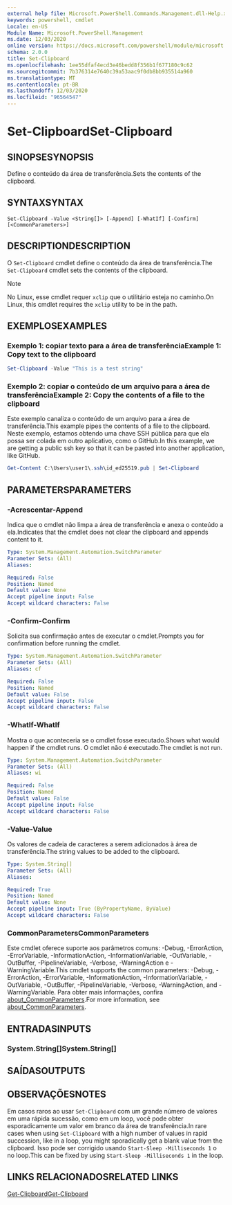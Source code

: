 ```yaml
---
external help file: Microsoft.PowerShell.Commands.Management.dll-Help.xml
keywords: powershell, cmdlet
Locale: en-US
Module Name: Microsoft.PowerShell.Management
ms.date: 12/03/2020
online version: https://docs.microsoft.com/powershell/module/microsoft.powershell.management/set-clipboard?view=powershell-7.1&WT.mc_id=ps-gethelp
schema: 2.0.0
title: Set-Clipboard
ms.openlocfilehash: 1ee55dfaf4ecd3e46bedd8f356b1f677180c9c62
ms.sourcegitcommit: 7b376314e7640c39a53aac9f0db8bb935514a960
ms.translationtype: MT
ms.contentlocale: pt-BR
ms.lasthandoff: 12/03/2020
ms.locfileid: "96564547"
---
```

# <span data-ttu-id="b92c4-103">Set-Clipboard</span><span class="sxs-lookup"><span data-stu-id="b92c4-103">Set-Clipboard</span></span>

## <span data-ttu-id="b92c4-104">SINOPSE</span><span class="sxs-lookup"><span data-stu-id="b92c4-104">SYNOPSIS</span></span>
<span data-ttu-id="b92c4-105">Define o conteúdo da área de transferência.</span><span class="sxs-lookup"><span data-stu-id="b92c4-105">Sets the contents of the clipboard.</span></span>

## <span data-ttu-id="b92c4-106">SYNTAX</span><span class="sxs-lookup"><span data-stu-id="b92c4-106">SYNTAX</span></span>

```
Set-Clipboard -Value <String[]> [-Append] [-WhatIf] [-Confirm] [<CommonParameters>]
```

## <span data-ttu-id="b92c4-107">DESCRIPTION</span><span class="sxs-lookup"><span data-stu-id="b92c4-107">DESCRIPTION</span></span>

<span data-ttu-id="b92c4-108">O `Set-Clipboard` cmdlet define o conteúdo da área de transferência.</span><span class="sxs-lookup"><span data-stu-id="b92c4-108">The `Set-Clipboard` cmdlet sets the contents of the clipboard.</span></span>

> [!NOTE]
> <span data-ttu-id="b92c4-109">No Linux, esse cmdlet requer `xclip` que o utilitário esteja no caminho.</span><span class="sxs-lookup"><span data-stu-id="b92c4-109">On Linux, this cmdlet requires the `xclip` utility to be in the path.</span></span>

## <span data-ttu-id="b92c4-110">EXEMPLOS</span><span class="sxs-lookup"><span data-stu-id="b92c4-110">EXAMPLES</span></span>

### <span data-ttu-id="b92c4-111">Exemplo 1: copiar texto para a área de transferência</span><span class="sxs-lookup"><span data-stu-id="b92c4-111">Example 1: Copy text to the clipboard</span></span>

```powershell
Set-Clipboard -Value "This is a test string"
```

### <span data-ttu-id="b92c4-112">Exemplo 2: copiar o conteúdo de um arquivo para a área de transferência</span><span class="sxs-lookup"><span data-stu-id="b92c4-112">Example 2: Copy the contents of a file to the clipboard</span></span>

<span data-ttu-id="b92c4-113">Este exemplo canaliza o conteúdo de um arquivo para a área de transferência.</span><span class="sxs-lookup"><span data-stu-id="b92c4-113">This example pipes the contents of a file to the clipboard.</span></span> <span data-ttu-id="b92c4-114">Neste exemplo, estamos obtendo uma chave SSH pública para que ela possa ser colada em outro aplicativo, como o GitHub.</span><span class="sxs-lookup"><span data-stu-id="b92c4-114">In this example, we are getting a public ssh key so that it can be pasted into another application, like GitHub.</span></span>

```powershell
Get-Content C:\Users\user1\.ssh\id_ed25519.pub | Set-Clipboard
```

## <span data-ttu-id="b92c4-115">PARAMETERS</span><span class="sxs-lookup"><span data-stu-id="b92c4-115">PARAMETERS</span></span>

### <span data-ttu-id="b92c4-116">-Acrescentar</span><span class="sxs-lookup"><span data-stu-id="b92c4-116">-Append</span></span>

<span data-ttu-id="b92c4-117">Indica que o cmdlet não limpa a área de transferência e anexa o conteúdo a ela.</span><span class="sxs-lookup"><span data-stu-id="b92c4-117">Indicates that the cmdlet does not clear the clipboard and appends content to it.</span></span>

```yaml
Type: System.Management.Automation.SwitchParameter
Parameter Sets: (All)
Aliases:

Required: False
Position: Named
Default value: None
Accept pipeline input: False
Accept wildcard characters: False
```

### <span data-ttu-id="b92c4-118">-Confirm</span><span class="sxs-lookup"><span data-stu-id="b92c4-118">-Confirm</span></span>

<span data-ttu-id="b92c4-119">Solicita sua confirmação antes de executar o cmdlet.</span><span class="sxs-lookup"><span data-stu-id="b92c4-119">Prompts you for confirmation before running the cmdlet.</span></span>

```yaml
Type: System.Management.Automation.SwitchParameter
Parameter Sets: (All)
Aliases: cf

Required: False
Position: Named
Default value: False
Accept pipeline input: False
Accept wildcard characters: False
```

### <span data-ttu-id="b92c4-120">-WhatIf</span><span class="sxs-lookup"><span data-stu-id="b92c4-120">-WhatIf</span></span>

<span data-ttu-id="b92c4-121">Mostra o que aconteceria se o cmdlet fosse executado.</span><span class="sxs-lookup"><span data-stu-id="b92c4-121">Shows what would happen if the cmdlet runs.</span></span> <span data-ttu-id="b92c4-122">O cmdlet não é executado.</span><span class="sxs-lookup"><span data-stu-id="b92c4-122">The cmdlet is not run.</span></span>

```yaml
Type: System.Management.Automation.SwitchParameter
Parameter Sets: (All)
Aliases: wi

Required: False
Position: Named
Default value: False
Accept pipeline input: False
Accept wildcard characters: False
```

### <span data-ttu-id="b92c4-123">-Value</span><span class="sxs-lookup"><span data-stu-id="b92c4-123">-Value</span></span>

<span data-ttu-id="b92c4-124">Os valores de cadeia de caracteres a serem adicionados à área de transferência.</span><span class="sxs-lookup"><span data-stu-id="b92c4-124">The string values to be added to the clipboard.</span></span>

```yaml
Type: System.String[]
Parameter Sets: (All)
Aliases:

Required: True
Position: Named
Default value: None
Accept pipeline input: True (ByPropertyName, ByValue)
Accept wildcard characters: False
```

### <span data-ttu-id="b92c4-125">CommonParameters</span><span class="sxs-lookup"><span data-stu-id="b92c4-125">CommonParameters</span></span>

<span data-ttu-id="b92c4-126">Este cmdlet oferece suporte aos parâmetros comuns: -Debug, -ErrorAction, -ErrorVariable, -InformationAction, -InformationVariable, -OutVariable, -OutBuffer, -PipelineVariable, -Verbose, -WarningAction e -WarningVariable.</span><span class="sxs-lookup"><span data-stu-id="b92c4-126">This cmdlet supports the common parameters: -Debug, -ErrorAction, -ErrorVariable, -InformationAction, -InformationVariable, -OutVariable, -OutBuffer, -PipelineVariable, -Verbose, -WarningAction, and -WarningVariable.</span></span> <span data-ttu-id="b92c4-127">Para obter mais informações, confira [about_CommonParameters](https://go.microsoft.com/fwlink/?LinkID=113216).</span><span class="sxs-lookup"><span data-stu-id="b92c4-127">For more information, see [about_CommonParameters](https://go.microsoft.com/fwlink/?LinkID=113216).</span></span>

## <span data-ttu-id="b92c4-128">ENTRADAS</span><span class="sxs-lookup"><span data-stu-id="b92c4-128">INPUTS</span></span>

### <span data-ttu-id="b92c4-129">System.String[]</span><span class="sxs-lookup"><span data-stu-id="b92c4-129">System.String[]</span></span>

## <span data-ttu-id="b92c4-130">SAÍDAS</span><span class="sxs-lookup"><span data-stu-id="b92c4-130">OUTPUTS</span></span>

## <span data-ttu-id="b92c4-131">OBSERVAÇÕES</span><span class="sxs-lookup"><span data-stu-id="b92c4-131">NOTES</span></span>

<span data-ttu-id="b92c4-132">Em casos raros ao usar `Set-Clipboard` com um grande número de valores em uma rápida sucessão, como em um loop, você pode obter esporadicamente um valor em branco da área de transferência.</span><span class="sxs-lookup"><span data-stu-id="b92c4-132">In rare cases when using `Set-Clipboard` with a high number of values in rapid succession, like in a loop, you might sporadically get a blank value from the clipboard.</span></span> <span data-ttu-id="b92c4-133">Isso pode ser corrigido usando `Start-Sleep -Milliseconds 1` o no loop.</span><span class="sxs-lookup"><span data-stu-id="b92c4-133">This can be fixed by using `Start-Sleep -Milliseconds 1` in the loop.</span></span>

## <span data-ttu-id="b92c4-134">LINKS RELACIONADOS</span><span class="sxs-lookup"><span data-stu-id="b92c4-134">RELATED LINKS</span></span>

[<span data-ttu-id="b92c4-135">Get-Clipboard</span><span class="sxs-lookup"><span data-stu-id="b92c4-135">Get-Clipboard</span></span>](Get-Clipboard.md)
